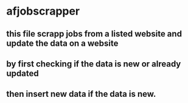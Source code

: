 # afjobscrapper
## this file scrapp jobs from a listed website and update the data on a website 
## by first checking if the data is new or already updated 
## then insert new data if the data is new.

